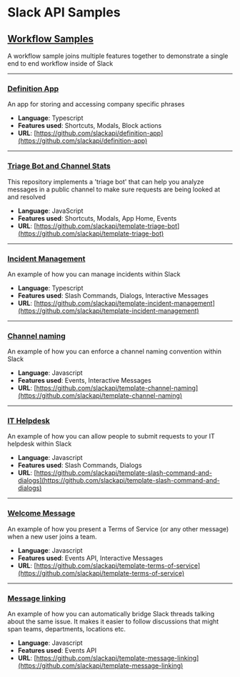 # Slack API Samples

## [Workflow Samples](https://github.com/search?q=topic%3Aslack-workflow-sample+org%3Aslackapi&type=Repositories)

A workflow sample joins multiple features together to demonstrate a single end to end workflow inside of Slack

---

### [Definition App](https://github.com/slackapi/definition-app)

An app for storing and accessing company specific phrases

- **Language**: Typescript
- **Features used**: Shortcuts, Modals, Block actions
- **URL**: [https://github.com/slackapi/definition-app](https://github.com/slackapi/definition-app)

---

### [Triage Bot and Channel Stats](https://github.com/slackapi/template-triage-bot)

This repository implements a 'triage bot' that can help you analyze messages in a public channel to make sure requests are being looked at and resolved

- **Language**: JavaScript
- **Features used**: Shortcuts, Modals, App Home, Events
- **URL**: [https://github.com/slackapi/template-triage-bot](https://github.com/slackapi/template-triage-bot)

---

### [Incident Management](https://github.com/slackapi/template-incident-management)

An example of how you can manage incidents within Slack

- **Language**: Typescript
- **Features used**: Slash Commands, Dialogs, Interactive Messages
- **URL**: [https://github.com/slackapi/template-incident-management](https://github.com/slackapi/template-incident-management)

---

### [Channel naming](https://github.com/slackapi/template-channel-naming)

An example of how you can enforce a channel naming convention within Slack

- **Language**: Javascript
- **Features used**: Events, Interactive Messages
- **URL**: [https://github.com/slackapi/template-channel-naming](https://github.com/slackapi/template-channel-naming)

---

### [IT Helpdesk](https://github.com/slackapi/template-slash-command-and-dialogs)

An example of how you can allow people to submit requests to your IT helpdesk within Slack

- **Language**: Javascript
- **Features used**: Slash Commands, Dialogs
- **URL**: [https://github.com/slackapi/template-slash-command-and-dialogs](https://github.com/slackapi/template-slash-command-and-dialogs)

---

### [Welcome Message](https://github.com/slackapi/template-terms-of-service)

An example of how you present a Terms of Service (or any other message) when a new user joins a team.

- **Language**: Javascript
- **Features used**: Events API, Interactive Messages
- **URL**: [https://github.com/slackapi/template-terms-of-service](https://github.com/slackapi/template-terms-of-service)

---

### [Message linking](https://github.com/slackapi/template-message-linking)

An example of how you can automatically bridge Slack threads talking about the same issue. It makes it easier to follow discussions that might span teams, departments, locations etc.

- **Language**: Javascript
- **Features used**: Events API
- **URL**: [https://github.com/slackapi/template-message-linking](https://github.com/slackapi/template-message-linking)
